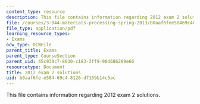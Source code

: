 ```yaml
---
content_type: resource
description: This file contains information regarding 2012 exam 2 solutions.
file: /courses/3-044-materials-processing-spring-2013/b0aaf6fee58469c48126d7159b14c5ac_MIT3_044S13_2012exam2solns.pdf
file_type: application/pdf
learning_resource_types:
- Exams
ocw_type: OCWFile
parent_title: Exams
parent_type: CourseSection
parent_uid: 45c930c7-8030-c183-3ff9-98d686289e66
resourcetype: Document
title: 2012 exam 2 solutions
uid: b0aaf6fe-e584-69c4-8126-d7159b14c5ac
---
```

This file contains information regarding 2012 exam 2 solutions.

